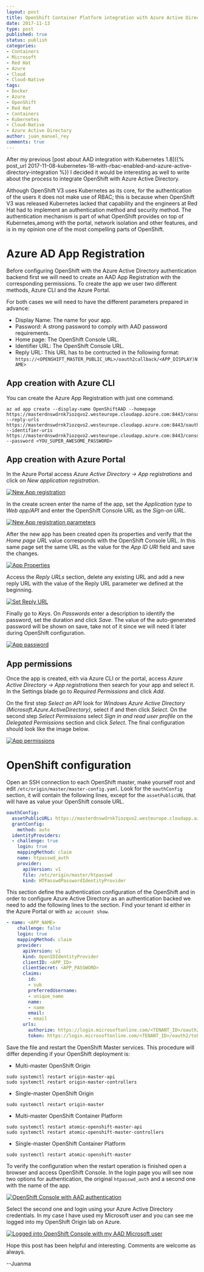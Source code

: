 ```yaml
---
layout: post
title: OpenShift Container Platform integration with Azure Active Directory
date: 2017-11-13
type: post
published: true
status: publish
categories:
- Containers
- Microsoft
- Red Hat
- Azure
- Cloud
- Cloud-Native
tags:
- Docker
- Azure
- OpenShift
- Red Hat
- Containers
- Kubernetes
- Cloud-Native
- Azure Active Directory
author: juan_manuel_rey
comments: true
---
```


After my previous [post about AAD integration with Kubernetes 1.8]({% post_url 2017-11-08-kubernetes-18-with-rbac-enabled-and-azure-active-directory-integration %}) I decided it would be interesting as well to write about the process to integrate OpenShift with Azure Active Directory.

Although OpenShift V3 uses Kubernetes as its core, for the authentication of the users it does not make use of RBAC; this is because when OpenShift V3 was released Kubernetes lacked that capability and the engineers at Red Hat had to implement an authentication method and security method. The authentication mechanism is part of what OpenShift provides on top of Kubernetes,among with the portal, network isolation and other features, and is in my opinion one of the most compelling parts of OpenShift. 

# Azure AD App Registration

Before configuring OpenShift with the Azure Active Directory authentication backend first we will need to create an AAD App Registration with the corresponding permissions. To create the app we user two different methods, Azure CLI and the Azure Portal. 

For both cases we will need to have the different parameters prepared in advance:

- Display Name: The name for your app.
- Password: A strong password to comply with AAD password requirements.
- Home page: The OpenShift Console URL.
- Identifier URL: The OpenShift Console URL.
- Reply URL: This URL has to be contructed in the following format: `https://<OPENSHIFT_MASTER_PUBLIC_URL>/oauth2callback/<APP_DISPLAY)NAME>`

## App creation with Azure CLI

You can create the Azure App Registration with just one command.

```
az ad app create --display-name OpenShiftAAD --homepage https://masterdnswdrnk7iozqvo2.westeurope.cloudapp.azure.com:8443/console --reply-urls https://masterdnswdrnk7iozqvo2.westeurope.cloudapp.azure.com:8443/oauth2callback/OpenShiftAAD --identifier-uris https://masterdnswdrnk7iozqvo2.westeurope.cloudapp.azure.com:8443/console --password <YOU_SUPER_AWESOME_PASSWORD>
```

## App creation with Azure Portal

In the Azure Portal access *Azure Active Directory -> App registrations* and click on *New application registration*. 

[![](/images/ocp_aad_web_app_1.png "New App registration")]({{site.url}}/images/ocp_aad_web_app_1.png)

In the create screen enter the name of the app, set the *Application type* to *Web app/API* and enter the OpenShift Console URL as the *Sign-on URL*.

[![](/images/ocp_aad_web_app_2.png "New App registration parameters")]({{site.url}}/images/ocp_aad_web_app_2.png)

After the new app has been created open its properties and verify that the *Home page URL* value corresponds with the OpenShift Console URL. In this same page set the same URL as the value for the *App ID URI* field and save the changes.

[![](/images/ocp_aad_web_app_3.png "App Properties")]({{site.url}}/images/ocp_aad_web_app_3.png)

Access the *Reply URLs* section, delete any existing URL and add a new reply URL with the value of the Reply URL parameter we defined at the beginning. 

[![](/images/ocp_aad_web_app_4.png "Set Reply URL")]({{site.url}}/images/ocp_aad_web_app_4.png)

Finally go to *Keys*. On *Passwords* enter a description to identify the password, set the duration and click *Save*. The value of the auto-generated password will be shown on save, take not of it since we will need it later during OpenShift configuration. 

[![](/images/ocp_aad_web_app_5.png "App password")]({{site.url}}/images/ocp_aad_web_app_5.png)

## App permissions

Once the app is created, eith via Azure CLI or the portal, access *Azure Active Directory -> App registrations* then search for your app and select it. In the Settings blade go to *Required Permissions* and click *Add*. 

On the first step *Select an API* look for *Windows Azure Active Directory (Microsoft.Azure.ActiveDirectory)*, select if and then click *Select*. On the second step *Select Permissions* select *Sign in and read user profile* on the *Delegated Permissions* section and click *Select*. The final configuration should look like the image below. 

[![](/images/app_permissions.png "App permissions")]({{site.url}}/images/app_permissions.png)

# OpenShift configuration

Open an SSH connection to each OpenShift master, make yourself root and edit `/etc/origin/master/master-config.yaml`. Look for the `oauthConfig` section, it will contain the following lines, except for the `assetPublicURL` that will have as value your OpenShift console URL. 

```yaml
oauthConfig:
  assetPublicURL: https://masterdnswdrnk7iozqvo2.westeurope.cloudapp.azure.com:8443/console
  grantConfig:
    method: auto
  identityProviders:
  - challenge: true
    login: true
    mappingMethod: claim
    name: htpasswd_auth
    provider:
      apiVersion: v1
      file: /etc/origin/master/htpasswd
      kind: HTPasswdPasswordIdentityProvider
```

This section define the authentication configuration of the OpenShift and in order to configure Azure Active Directory as an authentication backed we need to add the following lines to the section. Find your tenant id either in the Azure Portal or with `az account show`.

```yaml
- name: <APP_NAME>
    challenge: false
    login: true
    mappingMethod: claim
    provider:
      apiVersion: v1
      kind: OpenIDIdentityProvider
      clientID: <APP_ID>
      clientSecret: <APP_PASSWORD>
      claims:
        id:
        - sub
        preferredUsername:
        - unique_name
        name:
        - name
        email:
        - email
      urls:
        authorize: https://login.microsoftonline.com/<TENANT_ID>/oauth2/authorize
        token: https://login.microsoftonline.com/<TENANT_ID>/oauth2/token
```

Save the file and restart the OpenShift Master services. This procedure will differ depending if your OpenShift deployment is:

- Multi-master OpenShift Origin

```
sudo systemctl restart origin-master-api
sudo systemctl restart origin-master-controllers
```

- Single-master OpenShift Origin

```
sudo systemctl restart origin-master
```

- Multi-master OpenShift Container Platform 

```
sudo systemctl restart atomic-openshift-master-api
sudo systemctl restart atomic-openshift-master-controllers
```

- Single-master OpenShift Container Platform

```
sudo systemctl restart atomic-openshift-master
```

To verify the configuration when the restart operation is finished open a browser and access OpenShift Console. In the login page you will see now two options for authentication, the original `htpasswd_auth` and a second one with the name of the app. 

[![](/images/ocp_console_aad.png "OpenShift Console with AAD authentication")]({{site.url}}/images/ocp_console_aad.png)

Select the second one and login using your Azure Active Directory credentials. In my case I have used my Microsoft user and you can see me logged into my OpenShift Origin lab on Azure.

[![](/images/ocp_logged_with_aad_user.png "Logged into OpenShift Console with my AAD Microsoft user")]({{site.url}}/images/ocp_logged_with_aad_user.png)

Hope this post has been helpful and interesting. Comments are welcome as always. 

--Juanma
